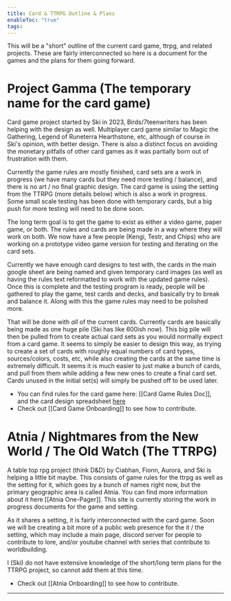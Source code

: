```yaml
---
title: Card & TTRPG Outline & Plans
enableToc: "true"
tags:
---
```

This will be a "short" outline of the current card game, ttrpg, and related projects. These are fairly interconnected so here is a document for the games and the plans for them going forward.

# Project Gamma (The temporary name for the card game)

Card game project started by Ski in 2023, Birds/7teenwriters has been helping with the design as well. Multiplayer card game similar to Magic the Gathering, Legend of Runeterra Hearthstone, etc, although of course in Ski's opinion, with better design. There is also a distinct focus on avoiding the monetary pitfalls of other card games as it was partially born out of frustration with them. 

Currently the game rules are mostly finished, card sets are a work in progress (we have many cards but they need more testing / balance), and there is no art / no final graphic design. The card game is using the setting from the TTRPG (more details below) which is also a work in progress. Some small scale testing has been done with temporary cards, but a big push for more testing will need to be done soon.

The long term goal is to get the game to exist as either a video game, paper game, or both. The rules and cards are being made in a way where they will work on both. We now have a few people (Kengi, Testr, and Chips) who are working on a prototype video game version for testing and iterating on the card sets.

Currently we have enough card designs to test with, the cards in the main google sheet are being named and given temporary card images (as well as having the rules text reformatted to work with the updated game rules). Once this is complete and the testing program is ready, people will be gathered to play the game, test cards and decks, and basically try to break and balance it. Along with this the game rules may need to be polished more.

That will be done with *all* of the current cards. Currently cards are basically being made as one huge pile (Ski has like 600ish now). This big pile will then be pulled from to create actual card sets as you would normally expect from a card game. It seems to simply be easier to design this way, as trying to create a set of cards with roughly equal numbers of card types, sources/colors, costs, etc, while also creating the cards at the same time is extremely difficult. It seems it is much easier to just make a bunch of cards, and pull from them while adding a few new ones to create a final card set. Cards unused in the initial set(s) will simply be pushed off to be used later.

- You can find rules for the card game here: [[Card Game Rules Doc]], and the card design spreadsheet [here](https://docs.google.com/spreadsheets/d/1RDuqokq3RVDQv1vOBgSlnQbRpQ1KFyX1tBaPVvDhRUk/edit#gid=1256812815)
- Check out [[Card Game Onboarding]] to see how to contribute.
# Atnia / Nightmares from the New World / The Old Watch (The TTRPG)

A table top rpg project (think D&D) by Ciabhan, Fionn, Aurora, and Ski is helping a little bit maybe. This consists of game rules for the ttrpg as well as the setting for it, which goes by a bunch of names right now, but the primary geographic area is called Atnia. You can find more information about it here [[Atnia One-Pager]]. This site is currently storing the work in progress documents for the game and setting.

As it shares a setting, it is fairly interconnected with the card game. Soon we will be creating a bit more of a public web presence for the it / the setting, which may include a main page, discord server for people to contribute to lore, and/or youtube channel with series that contribute to worldbuilding.

I (Ski) do not have extensive knowledge of the short/long term plans for the TTRPG project, so cannot add them at this time.

- Check out [[Atnia Onboarding]] to see how to contribute.

---
